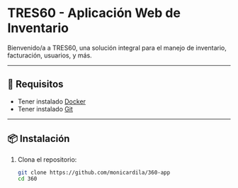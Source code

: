 # TRES60 - Aplicación Web de Inventario

Bienvenido/a a TRES60, una solución integral para el manejo de inventario, facturación, usuarios, y más.

---

## 🚀 Requisitos

- Tener instalado [Docker](https://www.docker.com/products/docker-desktop)
- Tener instalado [Git](https://git-scm.com/)

---

## 📦 Instalación

1. Clona el repositorio:
   ```bash
   git clone https://github.com/monicardila/360-app
   cd 360
   ```
